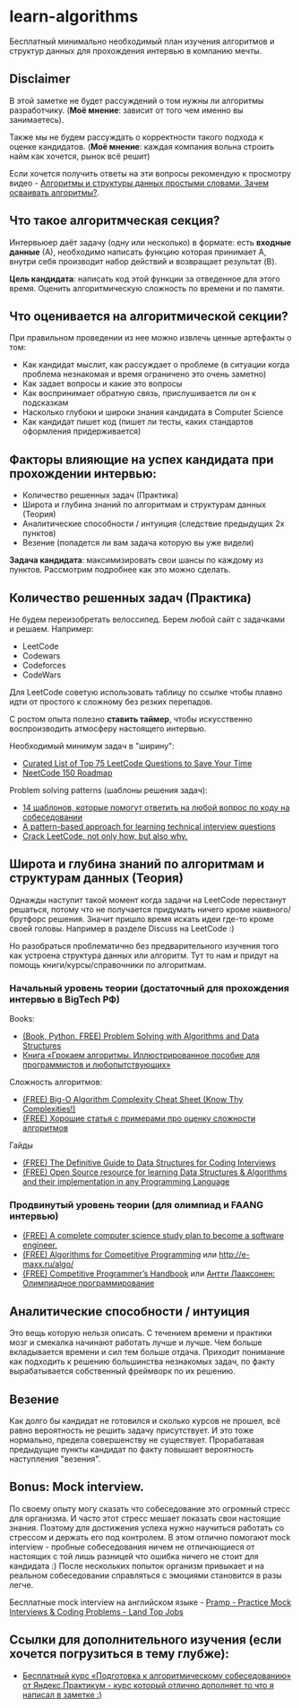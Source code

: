 # learn-algorithms
Бесплатный минимально необходимый план изучения алгоритмов и структур данных для прохождения интервью в компанию мечты.
## Disclaimer
В этой заметке не будет рассуждений о том нужны ли алгоритмы разработчику. (**Моё мнение**: зависит от того чем именно вы занимаетесь). 

Также мы не будем рассуждать о корректности такого подхода к оценке кандидатов. (**Моё мнение**: каждая компания вольна строить найм как хочется, рынок всё решит)

Если хочется получить ответы на эти вопросы рекомендую к просмотру видео - [Алгоритмы и структуры данных простыми словами. Зачем осваивать алгоритмы?](https://www.youtube.com/watch?v=CB9bS46vl04).

## Что такое алгоритмческая секция?
Интервьюер даёт задачу (одну или несколько) в формате: есть **входные данные** (А), необходимо написать функцию которая принимает А, внутри себя производит набор действий  и возвращает результат (B). 

**Цель кандидата**: написать код этой функции за отведенное для этого время. Оценить алгоритмическую сложность по времени и по памяти.

## Что оценивается на алгоритмической секции?
При правильном проведении из нее можно извлечь ценные артефакты о том:
- Как кандидат мыслит, как рассуждает о проблеме (в ситуации когда проблема незнакомая и время ограничено это очень заметно)
- Как задает вопросы и какие это вопросы
- Как воспринимает обратную связь, прислушивается ли он к подсказкам
- Насколько глубоки и широки знания кандидата в Computer Science
- Как кандидат пишет код (пишет ли тесты, каких стандартов оформления придерживается)
## Факторы влияющие на успех кандидата при прохождении интервью:
- Количество решенных задач (Практика)
- Широта и глубина знаний по алгоритмам и структурам данных (Теория)
- Аналитические способности / интуиция (следствие предыдущих 2х пунктов)
- Везение (попадется ли вам задача которую вы уже видели)

**Задача кандидата**: максимизировать свои шансы по каждому из пунктов. Рассмотрим подробнее как это можно сделать.

## Количество решенных задач (Практика)

Не будем переизобретать велоссипед. Берем любой сайт с задачками и решаем.
Например:
- LeetCode
- Codewars
- Codeforces
- CodeWars

Для LeetCode советую использовать таблицу по ссылке чтобы плавно идти от простого к сложному без резких перепадов. 

С ростом опыта полезно **ставить таймер**, чтобы искусственно воспроизводить атмосферу настоящего интервью.

Необходимый минимум задач в "ширину": 
- [Curated List of Top 75 LeetCode Questions to Save Your Time](https://www.teamblind.com/post/New-Year-Gift---Curated-List-of-Top-75-LeetCode-Questions-to-Save-Your-Time-OaM1orEU)
- [NeetCode 150 Roadmap](https://neetcode.io/roadmap)

Problem solving patterns (шаблоны решения задач):
- [14 шаблонов, которые помогут ответить на любой вопрос по коду на собеседовании](https://tproger.ru/translations/14-templates-to-answer-interview-questions)
- [A pattern-based approach for learning technical interview questions](https://seanprashad.com/leetcode-patterns/)
- [Crack LeetCode, not only how, but also why.](https://github.com/labuladong/fucking-algorithm/tree/english)

## Широта и глубина знаний по алгоритмам и структурам данных (Теория)
Однажды наступит такой момент когда задачи на LeetCode перестанут решаться, потому что не получается придумать ничего кроме наивного/брутфорс решения. Значит пришло время искать идеи где-то кроме своей головы. Например в разделе Discuss на LeetCode :) 

Но разобраться проблематично без предварительного изучения того как устроена структура данных или алгоритм. Тут то нам и придут на помощь книги/курсы/справочники по алгоритмам.

### Начальный уровень теории (достаточный для прохождения интервью в BigTech РФ)
Books:
- [(Book, Python, FREE) Problem Solving with Algorithms and Data Structures](https://runestone.academy/ns/books/published/pythonds/index.html)
- [Книга «Грокаем алгоритмы. Иллюстрированное пособие для программистов и любопытствующих»](https://habr.com/ru/companies/piter/articles/323310/)

Сложность алгоритмов:
- [(FREE) Big-O Algorithm Complexity Cheat Sheet (Know Thy Complexities!)](https://www.bigocheatsheet.com/)
- [(FREE) Хорошие статья с примерами про оценку сложности алгоритмов](https://habr.com/ru/articles/782608/)

Гайды
- [(FREE) The Definitive Guide to Data Structures for Coding Interviews](https://www.byte-by-byte.com/data-structures/)
- [(FREE) Open Source resource for learning Data Structures & Algorithms and their implementation in any Programming Language
](https://github.com/TheAlgorithms)
### Продвинутый уровень теории (для олимпиад и FAANG интервью)
- [(FREE) A complete computer science study plan to become a software engineer.](https://github.com/jwasham/coding-interview-university)
- [(FREE) Algorithms for Competitive Programming](https://cp-algorithms.com/) или http://e-maxx.ru/algo/
- [(FREE) Competitive Programmer’s Handbook](https://cses.fi/book/book.pdf) или [Антти Лааксонен: Олимпиадное программирование](https://www.labirint.ru/books/776224/)
## Аналитические способности / интуиция
Это вещь которую нельзя описать. С течением времени и практики мозг и смекалка начинают работать лучше и лучше. Чем больше вкладывается времени и сил тем больше отдача. Приходит понимание как подходить к решению большинства незнакомых задач, по факту вырабатывается собственный фреймворк по их решению.

## Везение

Как долго бы кандидат не готовился и сколько курсов не прошел, всё равно вероятность не решить задачу присутствует. И это тоже нормально, предела совершенству не существует. Прорабатавая предыдущие пункты кандидат по факту повышает вероятность наступления "везения".

## Bonus: Mock interview.

По своему опыту могу сказать что собеседование это огромный стресс для организма. И часто этот стресс мешает показать свои настоящие знания. Поэтому для достижения успеха нужно научиться работать со стрессом и держать его под контролем. В этом отлично помогают mock interview - пробные собеседования ничем не отличающиеся от настоящих с той лишь разницей что ошибка ничего не стоит для кандидата :) После нескольких попыток организм привыкает и на реальном собеседовании справляться с эмоциями становится в разы легче.

Бесплатные mock interview на английском языке - [Pramp - Practice Mock Interviews & Coding Problems - Land Top Jobs](https://www.pramp.com/#/)
## Ссылки для дополнительного изучения (если хочется погрузиться в тему глубже):
- [Бесплатный курс «Подготовка к алгоритмическому собеседованию» от Яндекс.Практикум - курс который отлично дополняет то что я написал в заметке :)](https://practicum.yandex.ru/algorithms-interview/)

